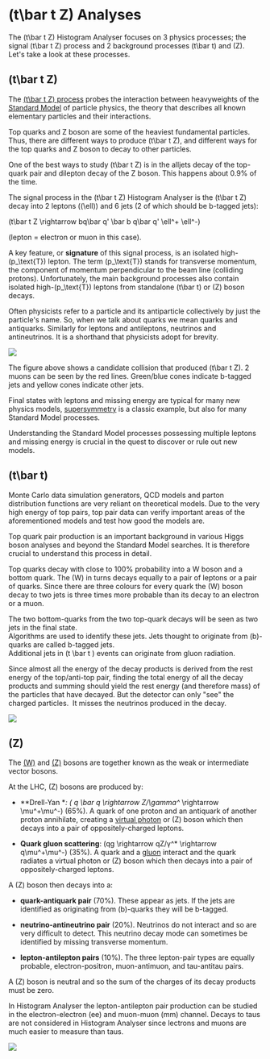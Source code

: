 # \(t\bar t Z\) Analyses

The \(t\bar t Z\) Histogram Analyser focuses on 3 physics processes; the signal \(t\bar t Z\) process and 2 background processes \(t\bar t\) and \(Z\).  
Let's take a look at these processes.

## \(t\bar t Z\)

The [\(t\bar t Z\) process](http://atlas.cern/updates/physics-briefing/probes-heavyweights-standard-model) probes the interaction between heavyweights of the [Standard Model](https://home.cern/about/physics/standard-model) of particle physics, the theory that describes all known elementary particles and their interactions.

Top quarks and Z boson are some of the heaviest fundamental particles.  Thus, there are different ways to produce \(t\bar t Z\), and different ways for the top quarks and Z boson to decay to other particles.

One of the best ways to study \(t\bar t Z\) is in the alljets decay of the top-quark pair and dilepton decay of the Z boson.  This happens about 0.9% of the time.  

The signal process in the \(t\bar t Z\) Histogram Analyser is the \(t\bar t Z\) decay into 2 leptons (\(\ell\)) and 6 jets (2 of which should be b-tagged jets):

\(t\bar t Z \rightarrow bq\bar q' \bar b q\bar q' \ell^+ \ell^-\)  

(lepton = electron or muon in this case).

A key feature, or **signature** of this signal process, is an isolated high-\(p_\text{T}\) lepton.  The term \(p_\text{T}\) stands for transverse momentum, the component of momentum perpendicular to the beam line (colliding protons).  Unfortunately, the main background processes also contain isolated high-\(p_\text{T}\) leptons from standalone \(t\bar t\) or \(Z\) boson decays.

Often physicists refer to a particle and its antiparticle collectively by just the particle's name.  So, when we talk about quarks we mean quarks and antiquarks.  Similarly for leptons and antileptons,  neutrinos and antineutrinos.  It is a shorthand that physicists adopt for brevity.

![](../images/visualization/ttZ_3l_event.png)

The figure above shows a candidate collision that produced \(t\bar t Z\). 2 muons can be seen by the red lines. Green/blue cones indicate b-tagged jets and yellow cones indicate other jets.


Final states with leptons and missing energy are typical for many new physics models, [supersymmetry](https://home.cern/about/physics/supersymmetry) is a classic example, but also for many Standard Model processes.

Understanding the Standard Model processes possessing multiple leptons and missing energy is crucial in the quest to discover or rule out new models.


## \(t\bar t\)

Monte Carlo data simulation generators, QCD models and parton distribution functions are very reliant on theoretical models. Due to the very high energy of top pairs, top pair data can verify important areas of the aforementioned models and test how good the models are.

Top quark pair production is an important background in various Higgs boson analyses and beyond the Standard Model searches.  It is therefore crucial to understand this process in detail.

Top quarks decay with close to 100% probability into a W boson and a bottom quark.  The \(W\) in turns decays equally to a pair of leptons or a pair of quarks.  Since there are three colours for every quark the \(W\) boson decay to two jets is three times more probable than its decay to an electron or a muon.

The two bottom-quarks from the two top-quark decays will be seen as two jets in the final state.  
Algorithms are used to identify these jets. Jets thought to originate from \(b\)-quarks are called b-tagged jets.  
Additional jets in \(t \bar t \) events can originate from gluon radiation.

Since almost all the energy of the decay products is derived from the rest energy of the top/anti-top pair, finding the total energy of all the decay products and summing should yield the rest energy (and therefore mass) of the particles that have decayed.  But the detector can only "see" the charged particles.  It misses the neutrinos produced in the decay. 



![](../images/visualization/ToppairPlusCaption.png)

## \(Z\)

The [\(W\)](http://home.cern/about/physics/w-boson-sunshine-and-stardust) and [\(Z\)](http://home.cern/about/physics/z-boson) bosons are together known as the weak or intermediate vector bosons.

At the LHC, \(Z\) bosons are produced by:

* **Drell-Yan **: \( q \bar q \rightarrow Z/\gamma^* \rightarrow \mu^+\mu^-\) (65%). A quark of one proton and an antiquark of another proton annihilate, creating a [virtual photon](https://en.wikipedia.org/wiki/Virtual_particle) or \(Z\) boson which then decays into a pair of oppositely-charged leptons.

* **Quark gluon scattering**: \(qg \rightarrow qZ/γ^* \rightarrow q\mu^+\mu^-\) (35%). A quark and a [gluon](https://en.wikipedia.org/wiki/Gluon) interact and the quark radiates a virtual photon or \(Z\) boson which then decays into a pair of oppositely-charged leptons.

A \(Z\) boson then decays into a:

* **quark-antiquark pair** (70%). These appear as jets.  If the jets are identified as originating from \(b\)-quarks they will be b-tagged.

* **neutrino-antineutrino pair** (20%).  Neutrinos do not interact and so are very difficult to detect.  This neutrino decay mode can sometimes be identified by missing transverse momentum.

* **lepton-antilepton pairs** (10%).  The three lepton-pair types are equally probable, electron-positron, muon-antimuon, and tau-antitau pairs.

A \(Z\) boson is neutral and so the sum of the charges of its decay products must be zero.

In Histogram Analyser the lepton-antilepton pair production can be studied in the electron-electron (ee) and muon-muon (mm) channel.  Decays to taus are not considered in Histogram Analyser since lectrons and muons are much easier to measure than taus.

![](../images/visualization/ZmumuPlusCaption.png)

